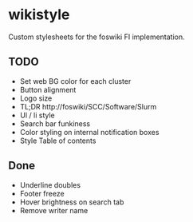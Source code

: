 # wikistyle
Custom stylesheets for the foswiki FI implementation. 

## TODO
- Set web BG color for each cluster
- Button alignment
- Logo size
- TL;DR http://foswiki/SCC/Software/Slurm
- Ul / li style
- Search bar funkiness
- Color styling on internal notification boxes
- Style Table of contents

## Done
- Underline doubles
- Footer freeze
- Hover brightness on search tab
- Remove writer name